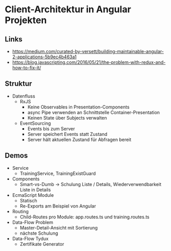 # Client-Architektur in Angular Projekten

## Links

* https://medium.com/curated-by-versett/building-maintainable-angular-2-applications-5b9ec4b463a1
* https://blog.javascripting.com/2016/05/21/the-problem-with-redux-and-how-to-fix-it/

## Struktur

* Datenfluss
  * RxJS
    * Keine Observables in Presentation-Components
    * async Pipe verwenden an Schnittstelle Container-Presentation
    * Keinen State über Subjects verwalten
  * EventSourcing
    * Events bis zum Server
    * Server speichert Events statt Zustand
    * Server hält aktuellen Zustand für Abfragen bereit


## Demos

* Service
  * TrainingService, TrainingExistGuard
* Components
  * Smart-vs-Dumb -> Schulung Liste / Details, Wiederverwendbarkeit Liste in Details
* EcmaScript Module
  * Statisch
  * Re-Exports am Beispiel von Angular
* Routing
  * Child-Routes pro Module: app.routes.ts und training.routes.ts
* Data-Flow Problem
  * Master-Detail-Ansicht mit Sortierung
  * nächste Schulung
* Data-Flow Tydux
  * Zertifikate Generator
